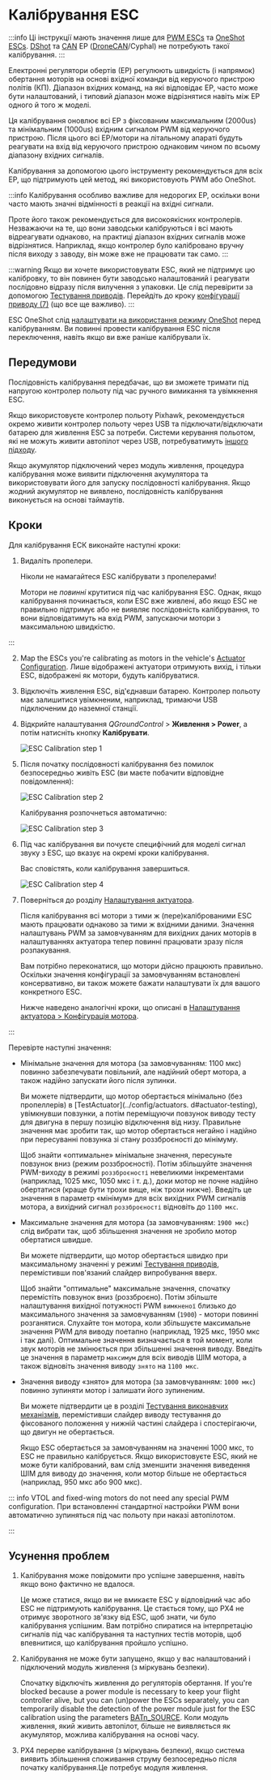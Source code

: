 # Калібрування ESC

:::info
Ці інструкції мають значення лише для [PWM ESCs](../peripherals/pwm_escs_and_servo.md) та [OneShot ESCs](../peripherals/oneshot.md).
[DShot](../peripherals/dshot.md) та [CAN](../can/README.md) ЕР ([DroneCAN](../dronecan/escs.md)/Cyphal) не потребують такої калібрування.
:::

Електронні регулятори обертів (ЕР) регулюють швидкість (і напрямок) обертання моторів на основі вхідної команди від керуючого пристрою політів (КП).
Діапазон вхідних команд, на які відповідає ЕР, часто може бути налаштований, і типовий діапазон може відрізнятися навіть між ЕР одного й того ж моделі.

Ця калібрування оновлює всі ЕР з фіксованим максимальним (2000us) та мінімальним (1000us) вхідним сигналом PWM від керуючого пристрою.
Після цього всі ЕР/мотори на літальному апараті будуть реагувати на вхід від керуючого пристрою однаковим чином по всьому діапазону вхідних сигналів.

Калібрування за допомогою цього інструменту рекомендується для всіх ЕР, що підтримують цей метод, які використовують PWM або OneShot.

:::info
Калібрування особливо важливе для недорогих ЕР, оскільки вони часто мають значні відмінності в реакції на вхідні сигнали.

Проте його також рекомендується для високоякісних контролерів.
Незважаючи на те, що вони заводськи калібруються і всі мають відреагувати однаково, на практиці діапазон вхідних сигналів може відрізнятися.
Наприклад, якщо контролер було калібровано вручну після виходу з заводу, він може вже не працювати так само.
:::

:::warning
Якщо ви хочете використовувати ESC, який не підтримує цю калібровку, то він повинен бути заводсько налаштований і реагувати послідовно відразу після вилучення з упаковки.
Це слід перевірити за допомогою [Тестування приводів](../config/actuators.md#actuator-testing).
Перейдіть до кроку [конфігурації приводу (7)](#actuatorconfig_step) (що все ще важливо).
:::

ESC OneShot слід [налаштувати на використання режиму OneShot](../peripherals/oneshot.md#px4-configuration) перед калібруванням. Ви повинні провести калібрування ESC після переключення, навіть якщо ви вже раніше калібрували їх.

## Передумови

Послідовність калібрування передбачає, що ви зможете тримати під напругою контролер польоту під час ручного вимикання та увімкнення ESC.

Якщо використовуєте контролер польоту Pixhawk, рекомендується окремо живити контролер польоту через USB та підключати/відключати батарею для живлення ESC за потреби.
Системи керування польотом, які не можуть живити автопілот через USB, потребуватимуть [іншого підходу](#problem_power_module).

Якщо акумулятор підключений через модуль живлення, процедура калібрування може виявити підключення акумулятора та використовувати його для запуску послідовності калібрування.
Якщо жодний акумулятор не виявлено, послідовність калібрування виконується на основі таймаутів.

## Кроки

Для калібрування ЕСК виконайте наступні кроки:

1. Видаліть пропелери.

   Ніколи не намагайтеся ESC калібрувати з пропелерами!

   Мотори не _повинні_ крутитися під час калібрування ESC.
   Однак, якщо калібрування починається, коли ESC вже живлені, або якщо ESC не правильно підтримує або не виявляє послідовність калібрування, то вони відповідатимуть на вхід PWM, запускаючи мотори з максимальною швидкістю.

:::

2. Map the ESCs you're calibrating as motors in the vehicle's [Actuator Configuration](../config/actuators.md).
   Лише відображені актуатори отримують вихід, і тільки ESC, відображені як мотори, будуть калібруватися.

3. Відключіть живлення ESC, від'єднавши батарею.
   Контролер польоту має залишитися увімкненим, наприклад, тримаючи USB підключеним до наземної станції.

4. Відкрийте налаштування _QGroundControl_ > **Живлення > Power**, а потім натисніть кнопку **Калібрувати**.

   ![ESC Calibration step 1](../../assets/qgc/setup/esc/qgc_esc_calibration.png)

5. Після початку послідовності калібрування без помилок безпосередньо живіть ESC (ви маєте побачити відповідне повідомлення):

   ![ESC Calibration step 2](../../assets/qgc/setup/esc/esc_calibration_step_2.png)

   Калібрування розпочнеться автоматично:

   ![ESC Calibration step 3](../../assets/qgc/setup/esc/esc_calibration_step_3.png)

6. Під час калібрування ви почуєте специфічний для моделі сигнал звуку з ESC, що вказує на окремі кроки калібрування.

   Вас сповістять, коли калібрування завершиться.

   <a id="actuatorconfig_step"></a>
   ![ESC Calibration step 4](../../assets/qgc/setup/esc/esc_calibration_step_4.png)

7. Поверніться до розділу [Налаштування актуатора](../config/actuators.md).

   Після калібрування всі мотори з тими ж (пере)каліброваними ESC мають працювати однаково за тими ж вхідними даними. Значення налаштувань PWM за замовчуванням для вихідних даних моторів в налаштуваннях актуатора тепер повинні працювати зразу після розпакування.

   Вам потрібно переконатися, що мотори дійсно працюють правильно.
   Оскільки значення конфігурації за замовчуванням встановлені консервативно, ви також можете бажати налаштувати їх для вашого конкретного ESC.

   Нижче наведено аналогічні кроки, що описані в [Налаштування актуатора > Конфігурація мотора](../config/actuators.md#motor-configuration).

:::

   Перевірте наступні значення:

   - Мінімальне значення для мотора (за замовчуванням: 1100 мкс) повинно забезпечувати повільний, але надійний оберт мотора, а також надійно запускати його після зупинки.

      Ви можете підтвердити, що мотор обертається мінімально (без пропеллерів) в [TestActuator](../config/actuators. d#actuator-testing), увімкнувши повзунки, а потім переміщуючи повзунок виводу тесту для двигуна в першу позицію відключення від низу.
      Правильне значення має зробити так, що мотор обертається негайно і надійно при пересуванні повзунка зі стану роззброєності до мінімуму.

      Щоб знайти «оптимальне» мінімальне значення, пересуньте повзунок вниз (режим роззброєності).
      Потім збільшуйте значення PWM-виходу в режимі `роззброєності` невеликими інкрементами (наприклад, 1025 мкс, 1050 мкс і т. д.), доки мотор не почне надійно обертатися (краще бути трохи вище, ніж трохи нижче).
      Введіть це значення в параметр «мінімум» для всіх вихідних PWM сигналів мотора, а вихідний сигнал `роззброєності` відновіть до `1100 мкс`.

   - Максимальне значення для мотора (за замовчуванням: `1900 мкс`) слід вибрати так, щоб збільшення значення не зробило мотор обертатися швидше.

      Ви можете підтвердити, що мотор обертається швидко при максимальному значенні у режимі [Тестування приводів](../config/actuators.md#actuator-testing), перемістивши пов'язаний слайдер випробування вверх.

      Щоб знайти "оптимальне" максимальне значення, спочатку перемістіть повзунок вниз (роззброєно).
      Потім збільште налаштування вихідної потужності PWM `вимкненої` близько до максимального значення за замовчуванням (`1900`) - мотори повинні розганятися.
      Слухайте тон мотора, коли збільшуєте максимальне значення PWM для виводу поетапно (наприклад, 1925 мкс, 1950 мкс і так далі).
      Оптимальне значення визначається в той момент, коли звук моторів не змінюється при збільшенні значення виводу.
      Введіть це значення в параметр `максимум` для всіх виводів ШІМ мотора, а також відновіть значення виводу `знято` на `1100 мкс`.

   - Значення виводу «знято» для мотора (за замовчуванням: `1000 мкс`) повинно зупиняти мотор і залишати його зупиненим.

      Ви можете підтвердити це в розділі [Тестування виконавчих механізмів](../config/actuators.md#actuator-testing), перемістивши слайдер виводу тестування до фіксованого положення у нижній частині слайдера і спостерігаючи, що двигун не обертається.

      Якщо ESC обертається за замовчуванням на значенні 1000 мкс, то ESC не правильно калібрується.
      Якщо використовуєте ESC, який не може бути калібрований, вам слід зменшити значення виведення ШІМ для виводу до значення, коли мотор більше не обертається (наприклад, 950 мкс або 900 мкс).

   ::: info
   VTOL and fixed-wing motors do not need any special PWM configuration.
   При встановленні стандартної настройки PWM вони автоматично зупиняться під час польоту при наказі автопілотом.

:::

## Усунення проблем

1. Калібрування може повідомити про успішне завершення, навіть якщо воно фактично не вдалося.

   Це може статися, якщо ви не вмикаєте ESC у відповідний час або ESC не підтримують калібрування.
   Це стається тому, що PX4 не отримує зворотного зв'язку від ESC, щоб знати, чи було калібрування успішним.
   Вам потрібно спиратися на інтерпретацію сигналів під час калібрування та наступних тестів моторів, щоб впевнитися, що калібрування пройшло успішно.

   <a id="problem_power_module"></a>

2. Калібрування не може бути запущено, якщо у вас налаштований і підключений модуль живлення (з міркувань безпеки).

   Спочатку відключіть живлення до регуляторів обертання.
   If you're blocked because a power module is necessary to keep your flight controller alive, but you can (un)power the ESCs separately, you can temporarily disable the detection of the power module just for the ESC calibration using the parameters [BATn_SOURCE](../advanced_config/parameter_reference.md#BAT1_SOURCE). Коли модуль живлення, який живить автопілот, більше не виявляється як акумулятор, можлива калібрування на основі часу.

3. PX4 перерве калібрування (з міркувань безпеки), якщо система виявить збільшення споживання струму безпосередньо після початку калібрування.Це потребує модуля живлення.
